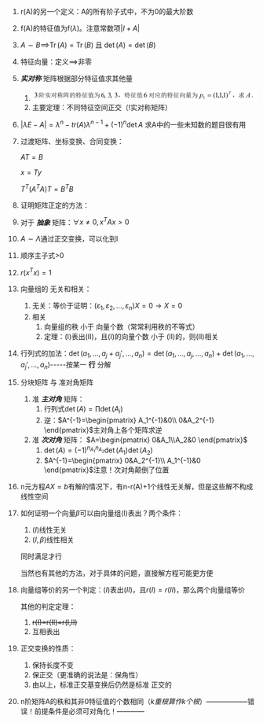 1. r(A)的另一个定义：A的所有阶子式中，不为0的最大阶数
2. f(A)的特征值为f($\lambda$)。注意常数项$|I+A|$
3. $A\sim B$==>$\operatorname{Tr}(A)=\operatorname{Tr}(B)$ 且 $\det(A)=\det(B)$
4. 特征向量：定义==>非零
5.  ***实对称*** 矩阵根据部分特征值求其他量
    1. ![](2019-09-22-08-09-09.png)
    2. 主要定理：不同特征空间正交（!实对称矩阵）
6. $|\lambda E-A|=\lambda^n-tr(A)\lambda^{n-1}+(-1)^n\det{A}$ 求A中的一些未知数的题目很有用
7. 过渡矩阵、坐标变换、合同变换：
   
   $AT=B$

   $x=Ty$

   $T^T(A^TA)T=B^TB$
8.  证明矩阵正定的方法：
   1.  对于 ***抽象*** 矩阵：$\forall x\ne0,x^TAx>0$
   2.  $A\sim\Lambda$通过正交变换，可以化到I
   3.  顺序主子式>0
9.  $r(x^Tx)=1$
10. 向量组的 无关和相关：
    1.  无关：等价于证明：$(\varepsilon_1,\varepsilon_2,...,\varepsilon_n)X=0\rightarrow X=0$
    2.  相关
        1.  向量组的秩 小于 向量个数（常常利用秩的不等式）
        2.  定理：(I)表出(II)，且(I)的向量个数 小于 (II)的，则(II)相关
11. 行列式的加法：$\det(a_1,...,a_j+a_j',...,a_n)=\det(a_1,...,a_j,...,a_n)+\det(a_1,...,a_j',...,a_n)$-----按某一 ****行**** 分解
12. 分块矩阵 与 准对角矩阵
    1. 准 ***主对角*** 矩阵：
       1. 行列式$\det(A)=\prod \det(A_i)$
       2. 逆：$A^{-1}=\begin{pmatrix}
           A_1^{-1}&0\\
           0&A_2^{-1}
       \end{pmatrix}$主对角上各个矩阵求逆
    2. 准 ***次对角*** 矩阵：
       $A=\begin{pmatrix}
           0&A_1\\A_2&0
       \end{pmatrix}$
       1. $\det(A)=(-1)^{n_{A_1}n_{A_2}}\det(A_1)\det(A_2)$
       2. $A^{-1}=\begin{pmatrix}
           0&A_2^{-1}\\
           A_1^{-1}&0
       \end{pmatrix}$注意！次对角颠倒了位置
13. n元方程$AX=b$有解的情况下，有n-r(A)+1个线性无关解，但是这些解不构成线性空间
14. 如何证明一个向量$\beta$可以由向量组(I)表出？两个条件：
    1.  $(I)$线性无关
    2.  $(I,\beta)$线性相关

    同时满足才行

    当然也有其他的方法，对于具体的问题，直接解方程可能更方便
15. 向量组等价的另一个判定：$(I)$表出$(II)$，且$r(I)=r(II)$，那么两个向量组等价   

    其他的判定定理：
    1. ~~r(I)=r(II)=r(I,II)~~
    2. 互相表出
16. 正交变换的性质：
    1.  保持长度不变
    2.  保正交（更准确的说法是：保角性）
    3.  由以上，标准正交基变换后仍然是标准 正交的

17. n阶矩阵A的秩和其非0特征值的个数相同（*k重根算作k个根*）——————错误！前提条件是必须可对角化！————